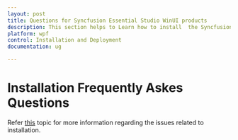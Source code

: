 ```yaml
---
layout: post
title: Questions for Syncfusion Essential Studio WinUI products
description: This section helps to Learn how to install  the Syncfusion WinUI component for developments and deployments
platform: wpf
control: Installation and Deployment
documentation: ug

---
```


# Installation Frequently Askes Questions

Refer [this](https://help.syncfusion.com/common/essential-studio/installation/installation-errors) topic for more information regarding the issues related to installation.